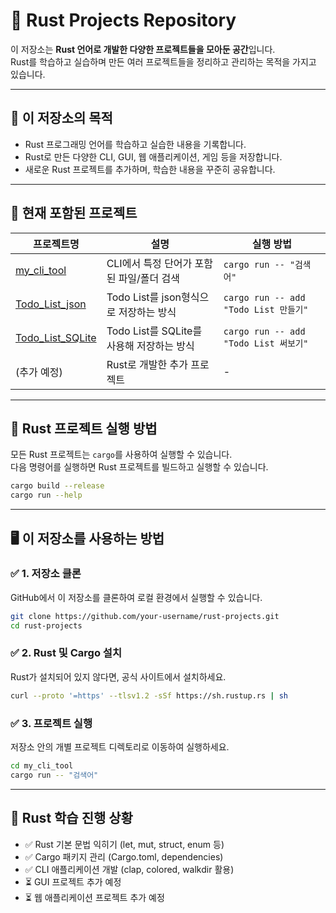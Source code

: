 # 🦀 Rust Projects Repository

이 저장소는 **Rust 언어로 개발한 다양한 프로젝트들을 모아둔 공간**입니다.  
Rust를 학습하고 실습하며 만든 여러 프로젝트들을 정리하고 관리하는 목적을 가지고 있습니다.

---

## 📌 이 저장소의 목적
- Rust 프로그래밍 언어를 학습하고 실습한 내용을 기록합니다.
- Rust로 만든 다양한 CLI, GUI, 웹 애플리케이션, 게임 등을 저장합니다.
- 새로운 Rust 프로젝트를 추가하며, 학습한 내용을 꾸준히 공유합니다.

---

## 📂 현재 포함된 프로젝트

| 프로젝트명 | 설명 | 실행 방법 |
|------------|---------------------------|--------------------------------|
| [my_cli_tool](./my_cli_tool)| CLI에서 특정 단어가 포함된 파일/폴더 검색 | `cargo run -- "검색어"` |
| [Todo_List_json](./Todo_List_json)| Todo List를 json형식으로 저장하는 방식 | `cargo run -- add "Todo List 만들기"` |
| [Todo_List_SQLite](./todo_list_SQLite/)| Todo List를 SQLite를 사용해 저장하는 방식 | `cargo run -- add "Todo List 써보기"` |
| (추가 예정) | Rust로 개발한 추가 프로젝트 | - |

---

## 🚀 Rust 프로젝트 실행 방법

모든 Rust 프로젝트는 `cargo`를 사용하여 실행할 수 있습니다.  
다음 명령어를 실행하면 Rust 프로젝트를 빌드하고 실행할 수 있습니다.

```bash
cargo build --release
cargo run --help
```

---

## 🖥️ 이 저장소를 사용하는 방법
### ✅ 1. 저장소 클론
GitHub에서 이 저장소를 클론하여 로컬 환경에서 실행할 수 있습니다.
```bash
git clone https://github.com/your-username/rust-projects.git
cd rust-projects
```

### ✅ 2. Rust 및 Cargo 설치
Rust가 설치되어 있지 않다면, 공식 사이트에서 설치하세요.
```bash
curl --proto '=https' --tlsv1.2 -sSf https://sh.rustup.rs | sh
```

### ✅ 3. 프로젝트 실행
저장소 안의 개별 프로젝트 디렉토리로 이동하여 실행하세요.
```bash
cd my_cli_tool
cargo run -- "검색어"
```

---

## 📝 Rust 학습 진행 상황
- ✅ Rust 기본 문법 익히기 (let, mut, struct, enum 등)
- ✅ Cargo 패키지 관리 (Cargo.toml, dependencies)
- ✅ CLI 애플리케이션 개발 (clap, colored, walkdir 활용)
- ⏳ GUI 프로젝트 추가 예정
- ⏳ 웹 애플리케이션 프로젝트 추가 예정
